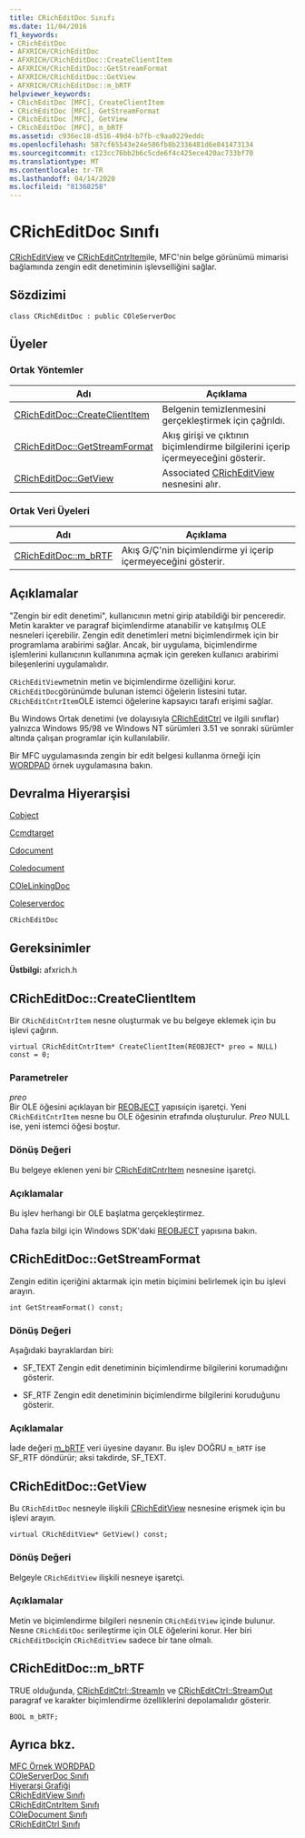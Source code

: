 ```yaml
---
title: CRichEditDoc Sınıfı
ms.date: 11/04/2016
f1_keywords:
- CRichEditDoc
- AFXRICH/CRichEditDoc
- AFXRICH/CRichEditDoc::CreateClientItem
- AFXRICH/CRichEditDoc::GetStreamFormat
- AFXRICH/CRichEditDoc::GetView
- AFXRICH/CRichEditDoc::m_bRTF
helpviewer_keywords:
- CRichEditDoc [MFC], CreateClientItem
- CRichEditDoc [MFC], GetStreamFormat
- CRichEditDoc [MFC], GetView
- CRichEditDoc [MFC], m_bRTF
ms.assetid: c936ec18-d516-49d4-b7fb-c9aa0229eddc
ms.openlocfilehash: 587cf65543e24e586fb8b2336481d6e841473134
ms.sourcegitcommit: c123cc76bb2b6c5cde6f4c425ece420ac733bf70
ms.translationtype: MT
ms.contentlocale: tr-TR
ms.lasthandoff: 04/14/2020
ms.locfileid: "81368258"
---
```

# <a name="cricheditdoc-class"></a>CRichEditDoc Sınıfı

[CRichEditView](../../mfc/reference/cricheditview-class.md) ve [CRichEditCntrItem](../../mfc/reference/cricheditcntritem-class.md)ile, MFC'nin belge görünümü mimarisi bağlamında zengin edit denetiminin işlevselliğini sağlar.

## <a name="syntax"></a>Sözdizimi

```
class CRichEditDoc : public COleServerDoc
```

## <a name="members"></a>Üyeler

### <a name="public-methods"></a>Ortak Yöntemler

|Adı|Açıklama|
|----------|-----------------|
|[CRichEditDoc::CreateClientItem](#createclientitem)|Belgenin temizlenmesini gerçekleştirmek için çağrıldı.|
|[CRichEditDoc::GetStreamFormat](#getstreamformat)|Akış girişi ve çıktının biçimlendirme bilgilerini içerip içermeyeceğini gösterir.|
|[CRichEditDoc::GetView](#getview)|Associated [CRichEditView](../../mfc/reference/cricheditview-class.md) nesnesini alır.|

### <a name="public-data-members"></a>Ortak Veri Üyeleri

|Adı|Açıklama|
|----------|-----------------|
|[CRichEditDoc::m_bRTF](#m_brtf)|Akış G/Ç'nin biçimlendirme yi içerip içermeyeceğini gösterir.|

## <a name="remarks"></a>Açıklamalar

"Zengin bir edit denetimi", kullanıcının metni girip atabildiği bir penceredir. Metin karakter ve paragraf biçimlendirme atanabilir ve katışılmış OLE nesneleri içerebilir. Zengin edit denetimleri metni biçimlendirmek için bir programlama arabirimi sağlar. Ancak, bir uygulama, biçimlendirme işlemlerini kullanıcının kullanımına açmak için gereken kullanıcı arabirimi bileşenlerini uygulamalıdır.

`CRichEditView`metnin metin ve biçimlendirme özelliğini korur. `CRichEditDoc`görünümde bulunan istemci öğelerin listesini tutar. `CRichEditCntrItem`OLE istemci öğelerine kapsayıcı tarafı erişimi sağlar.

Bu Windows Ortak denetimi (ve dolayısıyla [CRichEditCtrl](../../mfc/reference/cricheditctrl-class.md) ve ilgili sınıflar) yalnızca Windows 95/98 ve Windows NT sürümleri 3.51 ve sonraki sürümler altında çalışan programlar için kullanılabilir.

Bir MFC uygulamasında zengin bir edit belgesi kullanma örneği için [WORDPAD](../../overview/visual-cpp-samples.md) örnek uygulamasına bakın.

## <a name="inheritance-hierarchy"></a>Devralma Hiyerarşisi

[Cobject](../../mfc/reference/cobject-class.md)

[Ccmdtarget](../../mfc/reference/ccmdtarget-class.md)

[Cdocument](../../mfc/reference/cdocument-class.md)

[Coledocument](../../mfc/reference/coledocument-class.md)

[COleLinkingDoc](../../mfc/reference/colelinkingdoc-class.md)

[Coleserverdoc](../../mfc/reference/coleserverdoc-class.md)

`CRichEditDoc`

## <a name="requirements"></a>Gereksinimler

**Üstbilgi:** afxrich.h

## <a name="cricheditdoccreateclientitem"></a><a name="createclientitem"></a>CRichEditDoc::CreateClientItem

Bir `CRichEditCntrItem` nesne oluşturmak ve bu belgeye eklemek için bu işlevi çağırın.

```
virtual CRichEditCntrItem* CreateClientItem(REOBJECT* preo = NULL) const = 0;
```

### <a name="parameters"></a>Parametreler

*preo*<br/>
Bir OLE öğesini açıklayan bir [REOBJECT](/windows/win32/api/richole/ns-richole-reobject) yapısıiçin işaretçi. Yeni `CRichEditCntrItem` nesne bu OLE öğesinin etrafında oluşturulur. *Preo* NULL ise, yeni istemci öğesi boştur.

### <a name="return-value"></a>Dönüş Değeri

Bu belgeye eklenen yeni bir [CRichEditCntrItem](../../mfc/reference/cricheditcntritem-class.md) nesnesine işaretçi.

### <a name="remarks"></a>Açıklamalar

Bu işlev herhangi bir OLE başlatma gerçekleştirmez.

Daha fazla bilgi için Windows SDK'daki [REOBJECT](/windows/win32/api/richole/ns-richole-reobject) yapısına bakın.

## <a name="cricheditdocgetstreamformat"></a><a name="getstreamformat"></a>CRichEditDoc::GetStreamFormat

Zengin editin içeriğini aktarmak için metin biçimini belirlemek için bu işlevi arayın.

```
int GetStreamFormat() const;
```

### <a name="return-value"></a>Dönüş Değeri

Aşağıdaki bayraklardan biri:

- SF_TEXT Zengin edit denetiminin biçimlendirme bilgilerini korumadığını gösterir.

- SF_RTF Zengin edit denetiminin biçimlendirme bilgilerini koruduğunu gösterir.

### <a name="remarks"></a>Açıklamalar

İade değeri [m_bRTF](#m_brtf) veri üyesine dayanır. Bu işlev DOĞRU `m_bRTF` ise SF_RTF döndürür; aksi takdirde, SF_TEXT.

## <a name="cricheditdocgetview"></a><a name="getview"></a>CRichEditDoc::GetView

Bu `CRichEditDoc` nesneyle ilişkili [CRichEditView](../../mfc/reference/cricheditview-class.md) nesnesine erişmek için bu işlevi arayın.

```
virtual CRichEditView* GetView() const;
```

### <a name="return-value"></a>Dönüş Değeri

Belgeyle `CRichEditView` ilişkili nesneye işaretçi.

### <a name="remarks"></a>Açıklamalar

Metin ve biçimlendirme bilgileri nesnenin `CRichEditView` içinde bulunur. Nesne `CRichEditDoc` serileştirme için OLE öğelerini korur. Her biri `CRichEditDoc`için `CRichEditView` sadece bir tane olmalı.

## <a name="cricheditdocm_brtf"></a><a name="m_brtf"></a>CRichEditDoc::m_bRTF

TRUE olduğunda, [CRichEditCtrl::StreamIn](../../mfc/reference/cricheditctrl-class.md#streamin) ve [CRichEditCtrl::StreamOut](../../mfc/reference/cricheditctrl-class.md#streamout) paragraf ve karakter biçimlendirme özelliklerini depolamalıdır gösterir.

```
BOOL m_bRTF;
```

## <a name="see-also"></a>Ayrıca bkz.

[MFC Örnek WORDPAD](../../overview/visual-cpp-samples.md)<br/>
[COleServerDoc Sınıfı](../../mfc/reference/coleserverdoc-class.md)<br/>
[Hiyerarşi Grafiği](../../mfc/hierarchy-chart.md)<br/>
[CRichEditView Sınıfı](../../mfc/reference/cricheditview-class.md)<br/>
[CRichEditCntrItem Sınıfı](../../mfc/reference/cricheditcntritem-class.md)<br/>
[COleDocument Sınıfı](../../mfc/reference/coledocument-class.md)<br/>
[CRichEditCtrl Sınıfı](../../mfc/reference/cricheditctrl-class.md)

